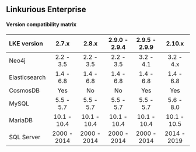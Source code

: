 ## Linkurious Enterprise

#### Version compatibility matrix

| LKE version   | 2.7.x       | 2.8.x       | 2.9.0 - 2.9.4 | 2.9.5 - 2.9.9 | 2.10.x      |
|:--------------|:-----------:|:-----------:|:-------------:|:-------------:|:-----------:|
| Neo4j         | 2.2 - 3.5   | 2.2 - 3.5   | 2.2 - 3.5     | 3.2 - 4.1     | 3.2 - 4.x   |
| Elasticsearch | 1.4 - 6.8   | 1.4 - 6.8   | 1.4 - 6.8     | 1.4 - 6.8     | 1.4 - 6.8   |
| CosmosDB      | Yes         | No          | No            | Yes           | Yes         |
| MySQL         | 5.5 - 5.7   | 5.5 - 5.7   | 5.5 - 5.7     | 5.5 - 5.7     | 5.6 - 8.0   |
| MariaDB       | 10.1 - 10.4 | 10.1 - 10.4 | 10.1 - 10.4   | 10.1 - 10.4   | 10.1 - 10.5 |
| SQL Server    | 2000 - 2014 | 2000 - 2014 | 2000 - 2014   | 2000 - 2014   | 2014 - 2019 |
